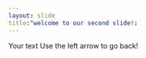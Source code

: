 ```yaml
---
layout: slide
title:"welcome to our second slide!:
---
```

Your text
Use the left arrow to go back!
